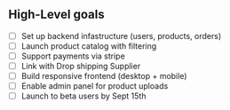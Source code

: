 ## High-Level goals

- [ ] Set up backend infastructure (users, products, orders)
- [ ] Launch product catalog with filtering
- [ ] Support payments via stripe
- [ ] Link with Drop shipping Supplier
- [ ] Build responsive frontend (desktop + mobile)
- [ ] Enable admin panel for product uploads
- [ ] Launch to beta users by Sept 15th
